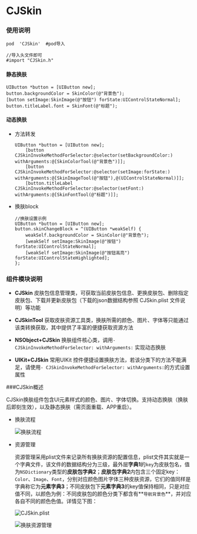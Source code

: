 # CJSkin 

### 使用说明

```objc
pod  'CJSkin'  #pod导入

//导入头文件即可
#import "CJSkin.h"
```

#### 静态换肤

```objc
UIButton *button = [UIButton new];
button.backgroundColor = SkinColor(@"背景色");
[button setImage:SkinImage(@"按钮") forState:UIControlStateNormal];
button.titleLabel.font = SkinFont(@"标题");
```

#### 动态换肤

- 方法转发

  ```objc
  UIButton *button = [UIButton new];
      [button CJSkinInvokeMethodForSelector:@selector(setBackgroundColor:) withArguments:@[SkinColorTool(@"背景色")]];
      [button CJSkinInvokeMethodForSelector:@selector(setImage:forState:) withArguments:@[SkinImageTool(@"按钮"),@(UIControlStateNormal)]];
      [button.titleLabel CJSkinInvokeMethodForSelector:@selector(setFont:) withArguments:@[SkinFontTool(@"标题")]];
  ```

- 换肤block

  ```objc
  //换肤设置示例
  UIButton *button = [UIButton new];
  button.skinChangeBlock = ^(UIButton *weakSelf) {
      weakSelf.backgroundColor = SkinColor(@"背景色");
      [weakSelf setImage:SkinImage(@"按钮") forState:UIControlStateNormal];
      [weakSelf setImage:SkinImage(@"按钮高亮") forState:UIControlStateHighlighted];
  };
  ```

### 组件模块说明

- **CJSkin** 皮肤包信息管理类，可获取当前皮肤包信息、更换皮肤包、删除指定皮肤包、下载并更新皮肤包（下载的json数据结构参照 CJSkin.plist 文件说明）等功能

- **CJSkinTool** 获取皮肤资源工具类，换肤所需的颜色、图片、字体等只能通过该类转换获取，其中提供了丰富的便捷获取资源方法

- **NSObject+CJSkin** 换肤组件核心类，调用`-CJSkinInvokeMethodForSelector: withArguments:` 实现动态换肤

- **UIKit+CJSkin** 常用UIKit 控件便捷设置换肤方法，若该分类下的方法不能满足，请使用`- CJSkinInvokeMethodForSelector: withArguments:`的方式设置属性

  

###CJSkin概述

CJSkin换肤组件包含UI元素样式的颜色、图片、字体切换。支持动态换肤（换肤后即刻生效），以及静态换肤（需页面重载、APP重启）。

* 换肤流程

  ![换肤流程](https://lele8446infoq.oss-cn-shenzhen.aliyuncs.com/cjskin/%E6%8D%A2%E8%82%A4%E6%B5%81%E7%A8%8B1.jpg)

* 资源管理

  资源管理采用plist文件来记录所有换肤资源的配置信息，plist文件其实就是一个字典文件，该文件的数据结构分为三级，最外层**字典1**的`key`为皮肤包名，值为`NSDictionary`类型的**皮肤包字典2**；**皮肤包字典2**内包含三个固定key：`Color`、`Image`、`Font`，分别对应颜色图片字体三种皮肤资源，它们的值同样是字典称它为**元素字典3**；不同皮肤包下**元素字典3**的key值保持相同，只是对应值不同，以颜色为例：不同皮肤包的颜色分类下都含有**`导航背景色`**，并对应各自不同的颜色色值。详情见下图：

  ![CJSkin.plist](https://lele8446infoq.oss-cn-shenzhen.aliyuncs.com/cjskin/CJSkin.png)

  ![换肤资源管理](https://lele8446infoq.oss-cn-shenzhen.aliyuncs.com/cjskin/%E6%8D%A2%E8%82%A4%E8%B5%84%E6%BA%90%E7%AE%A1%E7%90%862.jpg)
